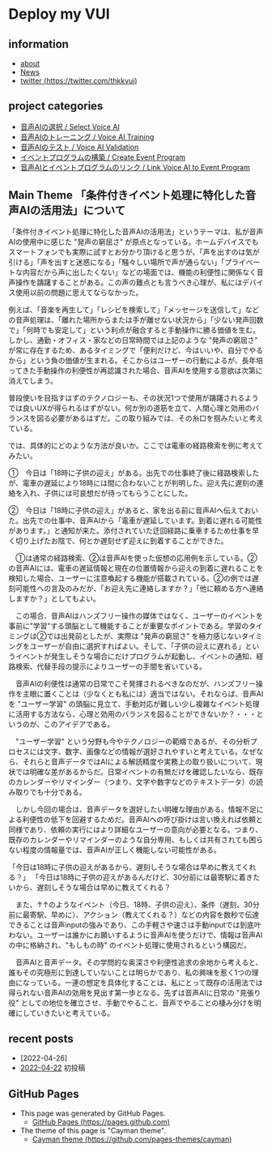 # **Deploy my VUI**

## **information**
- [about](https://thkkvui.github.io/about)
- [News](https://thkkvui.github.io/news)
- [twitter (https://twitter.com/thkkvui)](https://twitter.com/thkkvui)


## **project categories**
- [音声AIの選択 / Select Voice AI](https://thkkvui.github.io/select)
- [音声AIのトレーニング / Voice AI Training](https://thkkvui.github.io/training)
- [音声AIのテスト / Voice AI Validation](https://thkkvui.github.io/validation)
- [イベントプログラムの構築 / Create Event Program](https://thkkvui.github.io/event)
- [音声AIとイベントプログラムのリンク / Link Voice AI to Event Program](https://thkkvui.github.io/linker)



## **Main Theme 「条件付きイベント処理に特化した音声AIの活用法」について**

「条件付きイベント処理に特化した音声AIの活用法」というテーマは、私が音声AIの使用中に感じた "発声の窮屈さ" が原点となっている。ホームデバイスでもスマートフォンでも実際に試すとお分かり頂けると思うが、「声を出すのは気が引ける」「声を出すと迷惑になる」「騒々しい場所で声が通らない」「プライベートな内容だから声に出したくない」などの場面では、機能の利便性に関係なく音声操作を躊躇することがある。この声の難点とも言うべき心理が、私にはデバイス使用以前の問題に思えてならなかった。

例えば、「音楽を再生して」「レシピを検索して」「メッセージを送信して」などの音声処理は、「離れた場所からまたは手が離せない状況から」「少ない発声回数で」「何時でも安定して」という利点が融合すると手動操作に勝る価値を生む。しかし、通勤・オフィス・家などの日常時間では上記のような "発声の窮屈さ" が常に存在するため、あるタイミングで「便利だけど、今はいいや、自分でやるから」という負の価値が生まれる。そこからはユーザーの行動によるが、長年培ってきた手動操作の利便性が再認識された場合、音声AIを使用する意欲は次第に消えてしまう。

普段使いを目指すはずのテクノロジーも、その状況1つで使用が躊躇されるようでは良いUXが得られるはずがない。何か別の道筋を立て、人間心理と効用のバランスを図る必要があるはずだ。この取り組みでは、その糸口を掴みたいと考えている。


では、具体的にどのような方法が良いか。ここでは電車の経路検索を例に考えてみたい。

①　今日は「18時に子供の迎え」がある。出先での仕事終了後に経路検索したが、電車の遅延により18時には間に合わないことが判明した。迎え先に遅刻の連絡を入れ、子供には可哀想だが待ってもらうことにした。

②　今日は「18時に子供の迎え」があると、家を出る前に音声AIへ伝えておいた。出先での仕事中、音声AIから「電車が遅延しています。到着に遅れる可能性があります。」と通知が来た。添付されていた迂回経路に乗車するため仕事を早く切り上げたお陰で、何とか遅刻せず迎えに到着することができた。

　①は通常の経路検索、②は音声AIを使った仮想の応用例を示している。②の音声AIには、電車の遅延情報と現在の位置情報から迎えの到着に遅れることを検知した場合、ユーザーに注意喚起する機能が搭載されている。②の例では遅刻可能性への言及のみだが、「お迎え先に連絡しますか？」「他に頼める方へ連絡しますか？」としてもよい。

　この場合、音声AIはハンズフリー操作の媒体ではなく、ユーザーのイベントを事前に"学習"する頭脳として機能することが重要なポイントである。学習のタイミングは②では出発前としたが、実際は "発声の窮屈さ" を極力感じないタイミングをユーザーが自由に選択すればよい。そして、「子供の迎えに遅れる」というイベントが発生しそうな場合にだけプログラムが起動し、イベントの通知、経路検索、代替手段の提示によりユーザーの手間を省いている。

　音声AIの利便性は通常の日常でこそ発揮されるべきなのだが、ハンズフリー操作を主眼に置くことは（少なくとも私には）適当ではない。それならば、音声AIを "ユーザー学習" の頭脳に見立て、手動対応が難しい少し複雑なイベント処理に活用する方法なら、心理と効用のバランスを図ることができないか？・・・というのが、このアイデアである。


　"ユーザー学習" という分野も今やテクノロジーの範疇であるが、その分析プロセスには文字、数字、画像などの情報が選好されやすいと考えている。なぜなら、それらと音声データではAIによる解読精度や実務上の取り扱いについて、現状では明確な差があるからだ。日常イベントの有無だけを確認したいなら、既存のカレンダーやリマインダー（つまり、文字や数字などのテキストデータ）の読み取りでも十分である。

　しかし今回の場合は、音声データを選好したい明確な理由がある。情報不足による利便性の低下を回避するためだ。音声AIへの呼び掛けは言い換えれば依頼と同様であり、依頼の実行にはより詳細なユーザーの意向が必要となる。つまり、既存のカレンダーやリマインダーのような自分専用、もしくは共有されても困らない程度の情報量では、音声AIが正しく機能しない可能性がある。

「今日は18時に子供の迎えがあるから、遅刻しそうな場合は早めに教えてくれる？」
「今日は18時に子供の迎えがあるんだけど、30分前には最寄駅に着きたいから、遅刻しそうな場合は早めに教えてくれる？

　また、↑↑のようなイベント（今日、18時、子供の迎え）、条件（遅刻、30分前に最寄駅、早めに）、アクション（教えてくれる？）などの内容を数秒で伝達できることは音声inputの強みであり、この手軽さや速さは手動inputでは到底叶わない。ユーザーは誰かにお願いするように音声AIを使うだけで、情報は音声AIの中に格納され、"もしもの時" のイベント処理に使用されるという構図だ。

　音声AIと音声データ。その学問的な奥深さや利便性追求の余地から考えると、誰もその究極形に到達していないことは明らかであり、私の興味を惹く1つの理由になっている。一連の想定を具体化することは、私にとって既存の活用法では得られない音声AIの効用を見出す第一歩となる。先ずは音声AIに日常の "見張り役" としての地位を確立させ、手動でやること、音声でやることの棲み分けを明確にしていきたいと考えている。


## **recent posts**
- [2022-04-26]
- [2022-04-22](https://github.com/thkkvui.github.io/2022/04/22/first-post.html) 初投稿


## **GitHub Pages**
- This page was generated by GitHub Pages.
  - [GitHub Pages (https://pages.github.com)](https://pages.github.com)
- The theme of this page is "Cayman theme".
  - [Cayman theme (https://github.com/pages-themes/cayman)](https://github.com/pages-themes/cayman)
